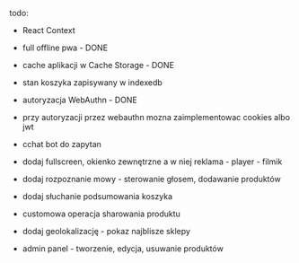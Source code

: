 todo:
- React Context
- full offline pwa - DONE
- cache aplikacji w Cache Storage - DONE
- stan koszyka zapisywany w indexedb
- autoryzacja WebAuthn - DONE
- przy autoryzacji przez webauthn mozna zaimplementowac cookies albo jwt
- cchat bot do zapytan
- dodaj fullscreen, okienko zewnętrzne a w niej reklama - player - filmik
- dodaj rozpoznanie mowy - sterowanie głosem, dodawanie produktów
- dodaj słuchanie podsumowania koszyka
- customowa operacja sharowania produktu
- dodaj geolokalizację - pokaz najblisze sklepy

- admin panel - tworzenie, edycja, usuwanie produktów